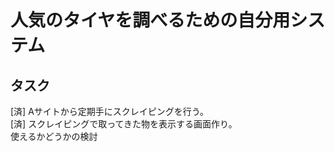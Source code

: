 # 人気のタイヤを調べるための自分用システム
## タスク
[済] Aサイトから定期手にスクレイピングを行う。  
[済] スクレイピングで取ってきた物を表示する画面作り。  
 使えるかどうかの検討  
